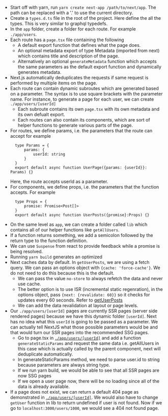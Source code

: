 - Start off with yarn, run `yarn create next-app /path/to/next/app`. The path can be replaced with a '.' to use the current directory.
- Create a `types.d.ts` file in the root of the project. Here define the all the types. This is very similar to graphql typedefs.
- In the `app` folder, create a folder for each route. For example `./app/users`.
- Each route has a `page.tsx` file containing the following
  - A default export function that defines what the page does.
  - An optional metadata export of type Metadata (imported from next) which contains title and description of the page.
  - Alternatively an optional `generateMetadata` function which accepts the same parameters as the default export function and dynamically generates metadata.
- Next.js automatically deduplicates the requests if same request is performed by multiple items on the page.
- Each route can contain dynamic subroutes which are generated based on a parameter. The syntax is to use square brackets with the parameter name. For instance, to generate a page for each user, we can create `./app/users/[userId]`
  - Each subroute contains its own `page.tsx` with its own metadata and its own defualt export.
  - Each routes can also contain its components, which are sort of helper functions to generate various parts of the page.
- For routes, we define params, i.e. the parameters that the route can accept for example
  ```
    type Params = {
        params: {
            userId: string
        }
    }
    export default async function UserPage({params: {userId}}: Params) {}
  ```
  Here, the route accepts userId as a parameter.
- For components, we define props, i.e. the parameters that the function accepts. For example
  ```
    type Props = {
        promise: Promise<Post[]>
    }
    export default async function UserPosts({promise}:Props) {}
  ```
- On the same level as `app`, we can create a folder called `lib` which contains all of our helper functions like `getAllUsers`. 
- If a function returns something, we add a semicolon followed by the return type to the function definition.
- We can use `Suspense` from react to provide feedback while a promise is being resolved.
- Running `yarn build` generates an optimized
- Next caches data by default. In `getUserPosts`, we are using a fetch query. We can pass an options object with `{cache: 'force-cache'}`. We do not need to do this because this is the default.
  - We can pass the value `no-store` to always refetch the data and never use cache.
  - The better option is to use ISR (incremental static regenration), in the options object, pass `{next: {revalidate: 60}}` so it checks for updates every 60 seconds. Refer to [getUserPosts](./ch03-fetching-data/lib/getAllUsers.tsx)
  - We can add the data revalidation at layout or page levels.
- Our `./app/users/[userId]` pages are currently SSR pages (server side rendered pages) because we have this dynamic folder `[userId]`. Next has no idea what this `userId` is going to be passed as a parameter. We can actually tell NextJS what those possible parameters would be and that would turn our SSR pages into the recommended SSG pages.
  - Go to page.tsx in [`./app/users/[userId]`](./ch04-ssg-ssr-isr/app/users/[userId]/page.tsx) and add a function `generateStaticParams` and request the same data i.e. getAllUsers in this case which is actually called by the parent component, next will deduplicate automatically.
  - In generateStaticParams method, we need to parse user.id to string because parameters are always string type.
  - If we run yarn build, we would be able to see that all SSR pages are now SSG pages
  - If we open a user page now, there will be no loading since all of the data is already available.
- If a page does not exist, we can return a default 404 page as demonstrated in [`./app/users/[userId]`](./ch04-ssg-ssr-isr/app/users/[userId]/not-found.tsx). We would also have to change `getUser` function in lib to return undefined if user is not found. Now if we go to `localhost:3000/users/1000`, we would see a 404 not found page.